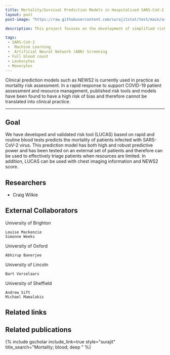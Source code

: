 ```yaml
---
title: Mortality/Survival Prediction Models in Hospitalised SARS-CoV-2 Positive Patients 
layout: post
post-image: "https://raw.githubusercontent.com/surajitstat/test/main/assets/images/mortality_covid.jpg"

description: This project focuses on the development of simplified risk tool that enables rapid triaging of SARS CoV-2 positive patients during hospital admission, which complements current practice. Many predictive tools developed to date are complex, rely on multiple blood results and past medical history, do not include chest X ray results and rely on Artificial Intelligence rather than simplified algorithms. Our aim was to develop a simplified risk-tool based on five parameters and CXR image data that predicts the 60-day survival of adult SARS CoV-2 positive patients at hospital admission.

tags:
 - SARS-CoV-2
 -  Machine Learning
 -  Artificial Neural Network (ANN) Screening
 - Full blood count
 - Leukocytes
 - Monocytes
---
```


Clinical prediction models such as NEWS2 is currently used in practice as mortality risk assessment. In a rapid response to support COVID-19 patient assessment and resource management, published risk tools and models have been found to have a high risk of bias and therefore cannot be translated into clinical practice.

---

## Goal 


We have developed and validated risk tool (LUCAS) based on rapid and routine blood tests predicts the mortality of patients infected with SARS-CoV-2 virus. This prediction model has both high and robust predictive power and has been tested on an external set of patients and therefore can be used to effectively triage patients when resources are limited. In addition, LUCAS can be used with chest imaging information and NEWS2 score.


## Researchers
 - Craig Wilkie

## External Collaborators

University of Brighton

    Louise Mackenzie
    Simonne Weeks

University of Oxford

    Abhirup Banerjee

University of Lincoln

    Bart Vorselaars

University of Sheffield

    Andrew Sift
    Michael Mamalakis 



## Related links

## Related publications 
{% include gscholar include_link=true style="surajit" title_search="Mortality; blood; deep " %}
